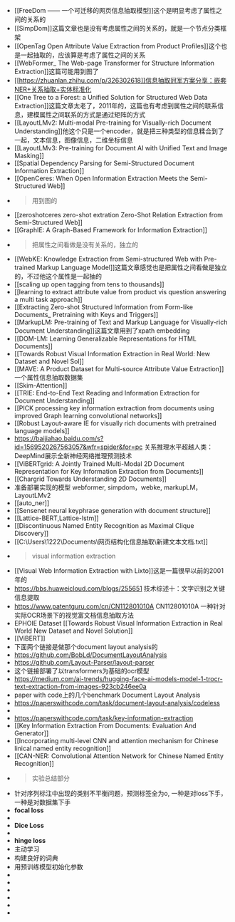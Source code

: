 - [[FreeDom  —— 一个可迁移的网页信息抽取模型]]这个是明显考虑了属性之间的关系的
- [[SimpDom]]这篇文章也是没有考虑属性之间的关系的，就是一个节点分类框架
- [[OpenTag Open Attribute Value Extraction from Product Profiles]]这个也是一起抽取的，应该算是考虑了属性之间的关系
- [[WebFormer_ The Web-page Transformer for Structure Information Extraction]]这篇可能用到图了
- [[https://zhuanlan.zhihu.com/p/326302618]]信息抽取冠军方案分享：嵌套NER+关系抽取+实体标准化
- [[One Tree to a Forest: a Unified Solution for Structured Web Data Extraction]]这篇文章太老了，2011年的，这篇也有考虑到属性之间的联系信息，建模属性之间联系的方式是通过矩阵的方式
- [[LayoutLMv2: Multi-modal Pre-training for Visually-rich Document Understanding]]他这个只是一个encoder，就是把三种类型的信息糅合到了一起，文本信息，图像信息，二维坐标信息
- [[LayoutLMv3: Pre-training for Document AI with Unified Text and Image Masking]]
- [[Spatial Dependency Parsing for Semi-Structured Document Information Extraction]]
- [[OpenCeres: When Open Information Extraction Meets the Semi-Structured Web]]
-
  >用到图的
- [[zeroshotceres zero-shot extration Zero-Shot Relation Extraction from Semi-Structured Web]]
- [[GraphIE: A Graph-Based Framework for Information Extraction]]
-
  > 把属性之间看做是没有关系的，独立的
- [[WebKE: Knowledge Extraction from Semi-structured Web with Pre-trained Markup Language Model]]这篇文章感觉也是把属性之间看做是独立的，不过他这个属性是一起抽的
- [[scaling up open tagging from tens to thousands]]
- [[learning to extract attribute value from product vis question answering a multi task approach]]
- [[Extracting Zero-shot Structured Information from Form-like Documents_ Pretraining with Keys and Triggers]]
- [[MarkupLM: Pre-training of Text and Markup Language for Visually-rich Document Understanding]]这篇文章用到了xpath embedding
- [[DOM-LM: Learning Generalizable Representations for HTML Documents]]
- [[Towards Robust Visual Information Extraction in Real World: New Dataset and Novel Sol]]
- [[MAVE: A Product Dataset for Multi-source Attribute Value Extraction]]一个属性信息抽取数据集
- [[Skim-Attention]]
- [[TRIE: End-to-End Text Reading and Information Extraction for Document Understanding]]
- [[PICK processing key information extraction from documents using improved Graph learning convolutional networks]]
- [[Robust Layout-aware IE for visually rich documents with pretrained language models]]
- https://baijiahao.baidu.com/s?id=1569520267563057&wfr=spider&for=pc 关系推理水平超越人类：DeepMind展示全新神经网络推理预测技术
- [[ViBERTgrid: A Jointly Trained Multi-Modal 2D Document Representation for Key Information Extraction from Documents]]
- [[Chargrid Towards Understanding 2D Documents]]
- 准备部署实现的模型 webformer, simpdom，webke, markupLM，LayoutLMv2
- [[auto_ner]]
- [[Sensenet neural keyphrase generation with document structure]]
- [[Lattice-BERT,Lattice-lstm]]
- [[Discontinuous Named Entity Recognition as Maximal Clique Discovery]]
- [[C:\Users\1222\Documents\网页结构化信息抽取\新建文本文档.txt]]
-
  > visual information extraction
- [[Visual Web Information Extraction with Lixto]]这是一篇很早以前的2001年的
- https://bbs.huaweicloud.com/blogs/255651 
  技术综述十：文字识别之关键信息提取
- https://www.patentguru.com/cn/CN112801010A CN112801010A    一种针对实际OCR场景下的视觉富文档信息抽取方法
- EPHOIE Dataset [[Towards Robust Visual Information Extraction in Real World New Dataset and Novel Solution]]
- [[ViBERT]]
- 下面两个链接是做那个document layout analysis的
- https://github.com/BobLd/DocumentLayoutAnalysis
- https://github.com/Layout-Parser/layout-parser
- 这个链接部署了以transformers为基础的ocr模型
- https://medium.com/ai-trends/hugging-face-ai-models-model-1-trocr-text-extraction-from-images-923cb246ee0a
- paper with code上的几个benchmark Document Layout Analysis
- https://paperswithcode.com/task/document-layout-analysis/codeless
-
- https://paperswithcode.com/task/key-information-extraction
- [[Key Information Extraction From Documents: Evaluation And Generator]]
- [[Incorporating multi-level CNN and attention mechanism for Chinese linical named entity recognition]]
- [[CAN-NER: Convolutional Attention Network for Chinese Named Entity Recognition]]
-
  >实验总结部分
- 针对序列标注中出现的类别不平衡问题，预测标签全为o, 一种是对loss下手，一种是对数据集下手
- **focal loss**
-
- **Dice Loss**
-
- **hinge loss**
- 主动学习
- 构建良好的词典
- 用预训练模型初始化参数
-
-
-
-
-
-